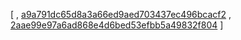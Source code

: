 [
, [a9a791dc65d8a3a66ed9aed703437ec496bcacf2](https://github.com/facebook/facebook-android-sdk/commit/a9a791dc65d8a3a66ed9aed703437ec496bcacf2)
, [2aae99e97a6ad868e4d6bed53efbb5a49832f804](https://github.com/facebook/facebook-android-sdk/commit/2aae99e97a6ad868e4d6bed53efbb5a49832f804)
]
